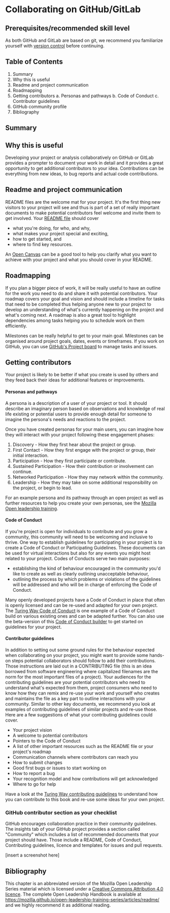 # Collaborating on GitHub/GitLab


## Prerequisites/recommended skill level
As both GitHub and GitLab are based on git, we recommend you familiarize yourself with [version control](/version_control/version_control) before continuing. 

## Table of Contents

1. Summary
2. Why this is useful
3. Readme and project communication
4. Roadmapping
5. Getting contributors
    a. Personas and pathways
    b. Code of Conduct
    c. Contributor guidelines
6. GitHub community profile
7. Bibliography

## Summary

## Why this is useful

Developing your project or analysis collaboratively on GitHub or GitLab provides a prompter to document your work in detail and it provides a great opportunity to get additional contributors to your idea.
Contributions can be everything from new ideas, to bug reports and actual code contributions.


## Readme and project communication

README files are the welcome mat for your project. 
It's the first thing new visitors to your project will see and thus is part of a set of really important documents to make potential contributors feel welcome and invite them to get involved.
Your [README file](https://mozilla.github.io/open-leadership-training-series/articles/opening-your-project/write-a-great-project-readme/) should cover
* what you're doing, for who, and why, 
* what makes your project special and exciting,
* how to get started, and
* where to find key resources.

An [Open Canvas](https://mozilla.github.io/open-leadership-training-series/articles/opening-your-project/develop-an-open-project-strategy-with-open-canvas/) can be a good tool to help you clarify what you want to achieve with your project and what you should cover in your README.

## Roadmapping

If you plan a bigger piece of work, it will be really useful to have an outline for the work you need to do and share it with potential contributors.
Your roadmap covers your goal and vision and should include a timeline for tasks that need to be completed thus helping anyone new to your project to develop an understanding of what's currently happening on the project and what's coming next.
A roadmap is also a great tool to highlight dependencies among tasks helping you to schedule work on them efficiently.

Milestones can be really helpful to get to your main goal.
Milestones can be organised around project goals, dates, events or timeframes.
If you work on GitHub, you can use [GitHub's Project board](https://help.github.com/en/articles/tracking-the-progress-of-your-work-with-project-boards) to manage tasks and issues. 


## Getting contributors

Your project is likely to be better if what you create is used by others and they feed back their ideas for additional features or improvements.

#### Personas and pathways 

A persona is a description of a user of your project or tool.
It should describe an imaginary person based on observations and knowledge of real life existing or potential users to provide enough detail for someone to imagine the persona's needs and reactions to the project.

Once you have created personas for your main users, you can imagine how they will interact with your project following these engagement phases: 

1. Discovery - How they first hear about the project or group.
1. First Contact - How they first engage with the project or group, their initial interaction.
1. Participation - How they first participate or contribute.
1. Sustained Participation - How their contribution or involvement can continue.
1. Networked Participation - How they may network within the community.
1. Leadership - How they may take on some additional responsibility on the project, or begin to lead.

For an example persona and its pathway through an open project as well as further resources to help you create your own personas, see the [Mozilla Open leadership training](https://mozilla.github.io/open-leadership-training-series/articles/building-communities-of-contributors/bring-on-contributors-using-personas-and-pathways/).

#### Code of Conduct

If you're project is open for individuals to contribute and you grow a community, this community will need to be welcoming and inclusive to thrive. One way to establish guidelines for participating in your project is to create a Code of Conduct or Participating Guidelines. 
These documents can be used for virtual interactions but also for any events you might host related to your project.
Codes of Conducts serve two main purposes:
* establishing the kind of behaviour encouraged in the community you'd like to create as well as clearly outlining unacceptable behaviour,
* outlining the process by which problems or violations of the guidelines will be addressed and who will be in charge of enforcing the Code of Conduct.

Many openly developed projects have a Code of Conduct in place that often is openly licensed and can be re-used and adapted for your own project. 
The [Turing Way Code of Conduct](https://github.com/alan-turing-institute/the-turing-way/blob/master/CODE_OF_CONDUCT.md) is one example of a Code of Conduct build on various existing ones and can be adapted further.
You can also use the beta-version of this [Code of Conduct builder](http://codeofconduct.io/) to get started on guidelines for your project.


#### Contributor guidelines

In addition to setting out some ground rules for the behaviour expected when collaborating on your project, you might want to provide some hands-on steps potential collaborators should follow to add their contributions.
Those instructions are laid out in a CONTRIBUTING file (this is an idea borrowed from software engineering where capitalized filenames are the norm for the most important files of a project).
Your audiences for the contributing guidelines are your potential contributors who need to understand what's expected from them, project consumers who need to know how they can remix and re-use your work and yourself who creates and maintains the file as a key part to outline interactions with your community.
Similar to other key documents, we recommend you look at examples of contributing guidelines of similar projects and re-use those.
Here are a few suggestions of what your contributing guidelines could cover.
* Your project vision
* A welcome to potential contributors
* Pointers to the Code of Conduct
* A list of other important resources such as the README file or your project's roadmap
* Communication channels where contributors can reach you
* How to submit changes
* Good first bugs or issues to start working on
* How to report a bug
* Your recognition model and how contributions will get acknowledged
* Where to go for help

Have a look at the [Turing Way contributing guidelines](https://github.com/alan-turing-institute/the-turing-way/blob/master/CONTRIBUTING.md) to understand how you can contribute to this book and re-use some ideas for your own project.


### GitHub contributor section as your checklist

GitHub encourages collaboration practice in their community guidelines. 
The insights tab of your GitHub project provides a section called "Community" which includes a list of recommended documents that your project should have.
Those include a README, Code of Conduct, Contributing guidelines, licence and templates for issues and pull requests.

[insert a screenshot here]

## Bibliography

This chapter is an abbreviated version of the Mozilla Open Leadership Series material which is licensed under a [Creative Commons Attribution 4.0 licence](https://creativecommons.org/licenses/by/4.0/). The complete Open Leadership Handbook is available at https://mozilla.github.io/open-leadership-training-series/articles/readme/ and we highly recommend it as additional reading.
